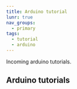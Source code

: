 ```yaml
---
title: Arduino tutorial
lunr: true
nav_groups:
  - primary
tags:
  - tutorial
  - arduino
---
```


Incoming arduino tutorials.

## Arduino tutorials
